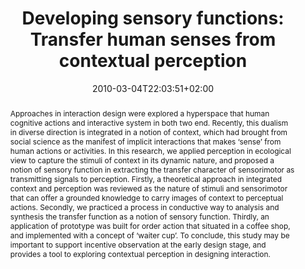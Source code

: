 ---
slug: developing-sensory-functions-transfer-human-senses-from-contextual-perception
title: "Developing sensory functions: Transfer human senses from contextual perception"
layout: publi
searchFilter: Publication
searchWeight: 8
publitype: inproceedings
subsection: conference
kansei: true
research: 
    -  kansei
institution:
    heig: 1
    logo: TUe
    short: 'TU/e'
    name: "Eindhoven University of Technology"
    web: "https://www.tue.nl/en/"
    colo: "#c72125"
chaire: false
date: 2010-03-04T22:03:51+02:00
citation:
    authors:
        1: ["Tsai", "Tung Jen", "T.J."]
        2: ["Levy", "Pierre", "P."]
        3: ["Ono", "Kenta", "K."]
        4: ["Watanabe", "Makoto", "M."]
    year: 2010
    title: "Developing sensory functions: transfer human senses from contextual perception"
    proceedings: "the Proceedings of Kansei Engineering and Emotion Research International Conference 2010 - KEER2010"
    editors:
        1: ["Levy", "Pierre", "P."]
        2: ["Bouchard", "Carole", "C."]
        4: ["Yamanaka", "Toshimasa", "T."]
        3: ["Aoussat", "Ameziane", "A."]
    firstpage: "304"
    lastpage: "313"
    publisher: ["Japanese Society of Kansei Engineering", "Paris, France"]
reference: "Tsai, T.J., Lévy, P., Ono, K., & Watanabe, M. (2010). Developing sensory functions: transfer human senses from contextual perception. In P., Lévy, C., Bouchard, T., Yamanaka, & A., Aoussat (Eds.), the Proceedings of Kansei Engineering and Emotion Research International Conference 2010 - KEER2010 (pp 304–313). Paris, France: Japan Society of Kansei Engineering."
abstract: "Approaches in interaction design were explored a hyperspace that human cognitive actions and interactive system in both two end. Recently, this dualism in diverse direction is integrated in a notion of context, which had brought from social science as the manifest of implicit interactions that makes ‘sense’ from human actions or activities. In this research, we applied perception in ecological view to capture the stimuli of context in its dynamic nature, and proposed a notion of sensory function in extracting the transfer character of sensorimotor as transmitting signals to perception. Firstly, a theoretical approach in integrated context and perception was reviewed as the nature of stimuli and sensorimotor that can offer a grounded knowledge to carry images of context to perceptual actions. Secondly, we practiced a process in conductive way to analysis and synthesis the transfer function as a notion of sensory function. Thirdly, an application of prototype was built for order action that situated in a coffee shop, and implemented with a concept of ‘waiter cup’. To conclude, this study may be important to support incentive observation at the early design stage, and provides a tool to exploring contextual perception in designing interaction."
link:
    1: ["paper", "paper", "https://1drv.ms/b/s!AnQx_v88q65Qv4R0YK5NbtM7pmHoRQ?e=OiPVMY"]
---